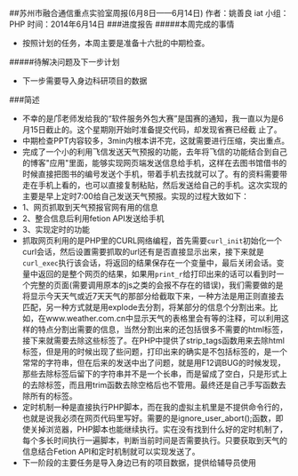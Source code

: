 ##苏州市融合通信重点实验室周报(6月8日——6月14日)
	作者：姚善良 iat                   小组：PHP                        时间：2014年6月14日
###进度报告
#####本周完成的事情
* 按照计划的任务，本周主要是准备十六批的中期检查。

#####待解决问题及下一步计划
* 下一步需要导入身边科研项目的数据

###简述
* 不幸的是邝老师发给我的“软件服务外包大赛”是国赛的通知，我一直以为是6月15日截止的。这个星期刚开始时准备提交代码，却发现省赛已经截
止了。
* 中期检查PPT内容较多，3min内根本讲不完，这就需要进行压缩，突出重点。
* 完成了一个小的利用飞信发送天气预报的功能，去年将飞信的功能结合到自己的博客"应用"里面，能够实现网页端发送信息给手机，这样在去图书馆借书的时候直接把图书的编号发送个手机，带着手机去找就可以了。有的资料需要带走在手机上看的，也可以直接复制粘贴，然后发送给自己的手机。这次实现的主要是早上定时7:00给自己发送天气预报。实现的过程大致如下：
 * 1、网页抓取到天气预报官网有用的信息
 * 2、整合信息后利用fetion API发送给手机
 * 3、实现定时的功能
* 抓取网页利用的是PHP里的CURL网络编程，首先需要`curl_init`初始化一个curl会话，然后设置需要抓取的url还有是否直接显示出来，接下来就是`curl_exec`执行该会话，将返回的结果保存在一个变量中，最后关闭会话。变量中返回的是整个网页的结果，如果用`print_r`给打印出来的话可以看到时一个完整的页面(需要调用原本的js之类的会报不存在的错误)，我们需要做的是将显示今天天气或近7天天气的那部分给截取下来，一种方法是用正则直接去匹配，另一种方式就是用explode去分割，将某部分的信息个分割出来。比如，在www.weather.com.cn中显示天气的表格里会有<!--day 1-->等的注释，可以利用这样的特点分割出需要的信息，当然分割出来的还包括很多不需要的html标签，接下来就需要去除这些标签了。在PHP中提供了strip_tags函数用来去除html标签，但是用的时候出现了些问题，打印出来的确实是不包括标签的，是一个常常的字符串，但在后来的发送中出了问题，就是用F12调BUG的时候发现，那些去除标签后留下的字符串并不是一个长串，而是留成了空白，只是形式上的去除标签，而且用trim函数去除空格后也不管用。最终还是自己手写函数去除所有的标签。
* 定时机制一种是直接执行PHP脚本，而在我的虚拟主机里是不提供命令行的，也就是说我必须在网页代码里写好。需要的是ignore_user_abort();函数，即使关掉浏览器，PHP脚本也能继续执行。实在没有找到什么好的定时机制了，每个多长时间执行一遍脚本，判断当前时间是否需要执行。只要获取到天气的信息结合Fetion API和定时机制就可以实现发送了。
* 下一阶段的主要任务是导入身边已有的项目数据，提供给辅导员使用 
